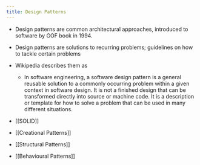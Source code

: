 ```yaml
---
title: Design Patterns
---
```


- Design patterns are common architectural approaches, introduced to software by GOF book in 1994.

- Design patterns are solutions to recurring problems; guidelines on how to tackle certain problems

- Wikipedia describes them as
	 - In software engineering, a software design pattern is a general reusable solution to a commonly occurring problem within a given context in software design. It is not a finished design that can be transformed directly into source or machine code. It is a description or template for how to solve a problem that can be used in many different situations.

- [[SOLID]]

- [[Creational Patterns]]

- [[Structural Patterns]]

- [[Behavioural Patterns]]
